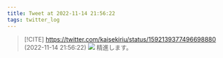 ```yaml
---
title: Tweet at 2022-11-14 21:56:22
tags: twitter_log
---
```


> [!CITE] https://twitter.com/kaisekiriu/status/1592139377496698880 (2022-11-14 21:56:22)
> ![](https://twitter.com/kaisekiriu/status/1592139377496698880)
> 精進します。

